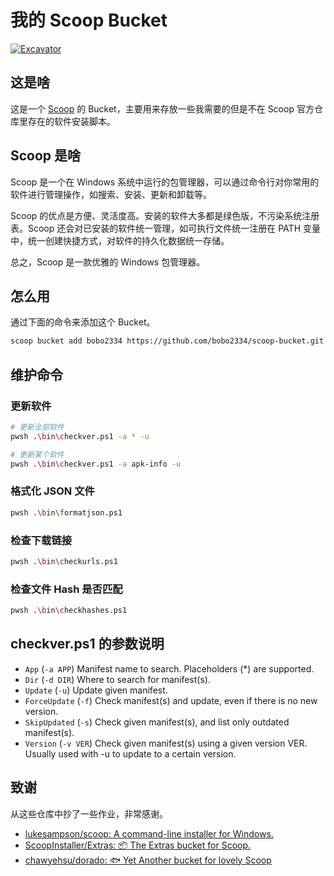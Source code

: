 # 我的 Scoop Bucket

[![Excavator](https://github.com/bobo2334/scoop-bucket/actions/workflows/schedule.yml/badge.svg)](https://github.com/bobo2334/scoop-bucket/actions/workflows/schedule.yml)

## 这是啥

这是一个 [Scoop](https://github.com/lukesampson/scoop) 的 Bucket，主要用来存放一些我需要的但是不在 Scoop 官方仓库里存在的软件安装脚本。

## Scoop 是啥

Scoop 是一个在 Windows 系统中运行的包管理器，可以通过命令行对你常用的软件进行管理操作，如搜索、安装、更新和卸载等。

Scoop 的优点是方便、灵活度高。安装的软件大多都是绿色版，不污染系统注册表。Scoop 还会对已安装的软件统一管理，如可执行文件统一注册在 PATH 变量中，统一创建快捷方式，对软件的持久化数据统一存储。

总之，Scoop 是一款优雅的 Windows 包管理器。

## 怎么用

通过下面的命令来添加这个 Bucket。

```bash
scoop bucket add bobo2334 https://github.com/bobo2334/scoop-bucket.git
```

## 维护命令

### 更新软件

```bash
# 更新全部软件
pwsh .\bin\checkver.ps1 -a * -u

# 更新某个软件
pwsh .\bin\checkver.ps1 -a apk-info -u
```

### 格式化 JSON 文件

```bash
pwsh .\bin\formatjson.ps1
```

### 检查下载链接

```bash
pwsh .\bin\checkurls.ps1
```

### 检查文件 Hash 是否匹配

```bash
pwsh .\bin\checkhashes.ps1
```

## checkver.ps1 的参数说明

- `App` (`-a APP`)
    Manifest name to search.
    Placeholders (*) are supported.
- `Dir` (`-d DIR`)
    Where to search for manifest(s).
- `Update` (`-u`)
    Update given manifest.
- `ForceUpdate` (`-f`)
    Check manifest(s) and update, even if there is no new version.
- `SkipUpdated` (`-s`)
    Check given manifest(s), and list only outdated manifest(s).
- `Version` (`-v VER`)
    Check given manifest(s) using a given version VER.
    Usually used with -u to update to a certain version.

## 致谢

从这些仓库中抄了一些作业，非常感谢。

- [lukesampson/scoop: A command-line installer for Windows.](https://github.com/lukesampson/scoop)
- [ScoopInstaller/Extras: 📦 The Extras bucket for Scoop.](https://github.com/ScoopInstaller/Extras)
- [chawyehsu/dorado: 🐟 Yet Another bucket for lovely Scoop](https://github.com/chawyehsu/dorado)
